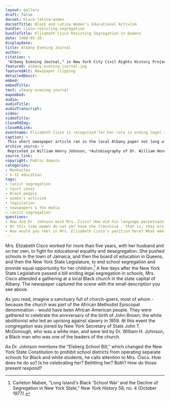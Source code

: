 ```yaml
--- 
layout: gallery
draft: false
docset: black-latina-women
docsetTitle: Black and Latina Women’s Educational Activism
bundle: cisco-resisting-segregation
bundleTitle: Elizabeth Cisco Resisting Segregation in Queens
date: 1900-05-10
displaydate: 
title: Albany Evening Journal
author: 
citation: >
 "Albany Evening Journal," in New York City Civil Rights History Project, Accessed: [Month Day, Year], https://nyccivilrightshistory.org/gallery/albany-evening-journal.
featured: albany-evening-journal.jpg
featuredAlt: Newspaper clipping
detailedDescr: 
embed: 
embedTitle: 
text: albany-evening-journal
mapembed: 
audio: 
audioTitle: 
audioTranscript: 
video: 
videoTitle: 
closeRdImg: 
closeRdLink: 
eventname: Elizabeth Cisco is recognized for her role in ending legal segregation. 
caption: >
 This short newspaper article ran in the local Albany paper not long after the “Elsberg School Bill” passed the New York State Legislature. The bill made it illegal for school systems in New York to assign Black and white students to separate segregated schools. The article describes a complex moment of recognition for Mrs. Elizabeth Cisco.
archive_source: >
 Reprinted in William Henry Johnson, *Autobiography of Dr. William Henry Johnson, Respectfully Dedicated to His Adopted Home, the Capital City of the Empire State* (Albany, NY: The Argus Company, 1900). 
source_link: 
copyright: Public domain
categories: 
- Manhattan
- k-12 education
tags: 
- racist segregation
- court cases 
- Black people 
- women's activism
- legislation
- newspapers & the media
- racist segregation
questions:
- How did Dr. Johnson mock Mrs. Cisco? How did his language perpetuate harm? Do you see racism, misogyny, and/or ableism here? How? 
- At this time women do not yet have the franchise - that is, they are not yet able to vote. How does this fact combined with what we know about Mrs. Cisco’s struggle for educational justice and this scene illuminate how various forms of discrimination work together?
- How would you feel in Mrs. Elizabeth Cisco’s position here? What emotions - good or bad, or contradictory - do you think she was experiencing?
--- 
```


Mrs. Elizabeth Cisco worked for more than five years, with her husband and on her own, to fight for educational equality and desegregation. She pushed schools in the town of Jamaica, and then the board of education in Queens, and then the New York State Legislature, to end school segregation and provide equal opportunity for her children.[^1] A few days after the New York State Legislature passed a bill ending legal segregation in schools, Mrs. Cisco attended a gathering at a local Black church in the state capital of Albany. The newspaper captured the scene with the small description you see above.

As you read, imagine a sanctuary full of church-goers, most of whom - because the church was part of the African Methodist Episcopal denomination - would have been African American people. They were gathered to celebrate the anniversary of the birth of John Brown, the white abolitionist who led an uprising against slavery in 1859. At this event the congregation was joined by New York Secretary of State John T. McDonough, who was a white man, and were led by Dr. William H. Johnson, a Black man who was one of the leaders of the church.

As Dr. Johnson mentions the “Elsberg School Bill,” which changed the New York State Constitution to prohibit school districts from operating separate schools for Black and white students, he calls attention to Mrs. Cisco. How does he do so? Is he celebrating her? Belittling her? Both? How do those present respond?

[^1]: Carleton Mabee, “Long Island's Black ‘School War’ and the Decline of Segregation in New York State,” *New York History* 58, no. 4 (October 1977).

